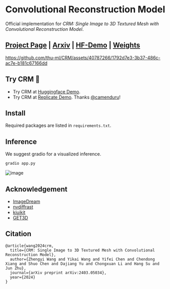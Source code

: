 # Convolutional Reconstruction Model

Official implementation for *CRM: Single Image to 3D Textured Mesh with Convolutional Reconstruction Model*.

## [Project Page](https://ml.cs.tsinghua.edu.cn/~zhengyi/CRM/) | [Arxiv](https://arxiv.org/abs/2403.05034) | [HF-Demo](https://huggingface.co/spaces/Zhengyi/CRM) | [Weights](https://huggingface.co/Zhengyi/CRM)

https://github.com/thu-ml/CRM/assets/40787266/1792d7e3-3b37-486c-ac7e-b181c67166dd

## Try CRM 🍻
* Try CRM at [Huggingface Demo](https://huggingface.co/spaces/Zhengyi/CRM).
* Try CRM at [Replicate Demo](https://replicate.com/camenduru/crm). Thanks [@camenduru](https://github.com/camenduru)! 

## Install

Required packages are listed in `requirements.txt`.

## Inference

We suggest gradio for a visualized inference.

```
gradio app.py
```

![image](https://github.com/thu-ml/CRM/assets/40787266/4354d22a-a641-4531-8408-c761ead8b1a2)

## Acknowledgement
- [ImageDream](https://github.com/bytedance/ImageDream)
- [nvdiffrast](https://github.com/NVlabs/nvdiffrast)
- [kiuikit](https://github.com/ashawkey/kiuikit)
- [GET3D](https://github.com/nv-tlabs/GET3D)

## Citation

```
@article{wang2024crm,
  title={CRM: Single Image to 3D Textured Mesh with Convolutional Reconstruction Model},
  author={Zhengyi Wang and Yikai Wang and Yifei Chen and Chendong Xiang and Shuo Chen and Dajiang Yu and Chongxuan Li and Hang Su and Jun Zhu},
  journal={arXiv preprint arXiv:2403.05034},
  year={2024}
}
```
